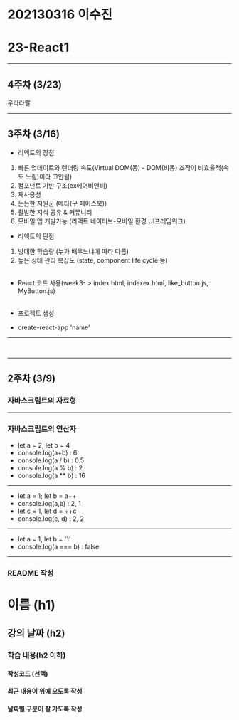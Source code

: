 # 202130316 이수진

# 23-React1
---
## 4주차 (3/23)
우라라랄


---
## 3주차 (3/16)
* 리액트의 장점
1. 빠른 업데이트와 렌더링 속도(Virtual DOM(동) - DOM(비동) 조작이 비효율적(속도 느림)이라 고안됨)
2. 컴포넌트 기반 구조(ex에어비앤비)
3. 재사용성
4. 든든한 지원군 (메타(구 페이스북))
5. 활발한 지식 공유 & 커뮤니티
6. 모바일 앱 개발가능 (리액트 네이티브-모바일 환경 UI프레임워크)
* 리액트의 단점
1. 방대한 학습량 (누가 배우느냐에 따라 다름)
2. 높은 상태 관리 복잡도 (state, component life cycle 등)
<br> <br>

* React 코드 사용(week3- > index.html, indexex.html, like_button.js, MyButton.js)
<br> <br>

* 프로젝트 생성
- create-react-app 'name'
---
<br>

---
## 2주차 (3/9)
### 자바스크립트의 자료형
---
### 자바스크립트의 연산자
* let a = 2, let b = 4
* console.log(a+b) : 6
* console.log(a / b) : 0.5
* console.log(a % b) : 2
* console.log(a ** b) : 16
---
* let a = 1; let b = a++
* console.log(a,b) : 2, 1
* let c = 1, let d = ++c
* console.log(c, d) : 2, 2
---
* let a = 1, let b = '1'
* console.log(a === b) : false
---

### README 작성
# 이름 (h1)
## 강의 날짜 (h2)
### 학습 내용(h2 이하)
#### 작성코드 (선택)
#### 최근 내용이 위에 오도록 작성
#### 날짜별 구분이 잘 가도록 작성